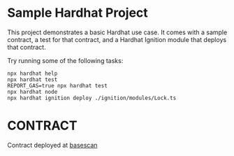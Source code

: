 # Sample Hardhat Project

This project demonstrates a basic Hardhat use case. It comes with a sample contract, a test for that contract, and a Hardhat Ignition module that deploys that contract.

Try running some of the following tasks:

```shell
npx hardhat help
npx hardhat test
REPORT_GAS=true npx hardhat test
npx hardhat node
npx hardhat ignition deploy ./ignition/modules/Lock.ts
```

# CONTRACT
Contract deployed at [basescan](https://sepolia.basescan.org/address/0xCcD8CD0c8Ede78c98FE954eB13274642EEC8FB70#code)